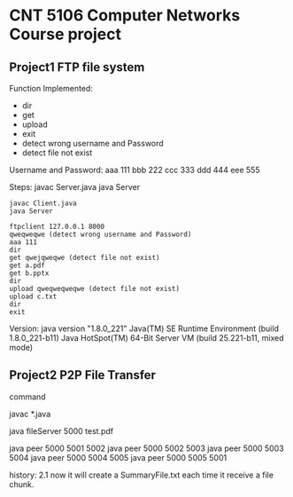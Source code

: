 # CNT 5106 Computer Networks Course project

## Project1 FTP file system
Function Implemented:
- dir
- get
- upload
- exit
- detect wrong username and Password
- detect file not exist

Username and Password:
aaa 111
bbb 222
ccc 333
ddd 444
eee 555

Steps:
    javac Server.java
    java Server

    javac Client.java
    java Server

    ftpclient 127.0.0.1 8000
    qweqweqwe (detect wrong username and Password)
    aaa 111
    dir
    get qwejqweqwe (detect file not exist)
    get a.pdf
    get b.pptx
    dir
    upload qweqweqweqwe (detect file not exist)
    upload c.txt
    dir
    exit



Version:
java version "1.8.0_221"
Java(TM) SE Runtime Environment (build 1.8.0_221-b11)
Java HotSpot(TM) 64-Bit Server VM (build 25.221-b11, mixed mode)
## Project2 P2P File Transfer
command 

javac *.java

java fileServer 5000 test.pdf

java peer 5000 5001 5002
java peer 5000 5002 5003
java peer 5000 5003 5004
java peer 5000 5004 5005
java peer 5000 5005 5001


history:
2.1 now it will create a SummaryFile.txt each time it receive  a file chunk.